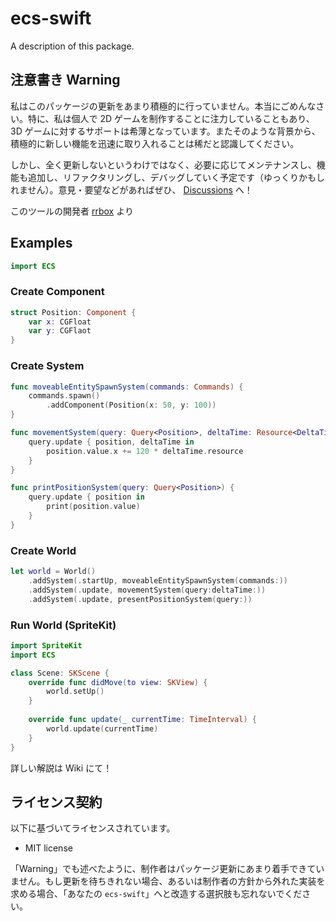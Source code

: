 # ecs-swift

A description of this package.

## 注意書き Warning

私はこのパッケージの更新をあまり積極的に行っていません。本当にごめんなさい。特に、私は個人で 2D ゲームを制作することに注力していることもあり、3D ゲームに対するサポートは希薄となっています。またそのような背景から、積極的に新しい機能を迅速に取り入れることは稀だと認識してください。

しかし、全く更新しないというわけではなく、必要に応じてメンテナンスし、機能も追加し、リファクタリングし、デバッグしていく予定です（ゆっくりかもしれません）。意見・要望などがあればぜひ、 [Discussions](https://github.com/rrbox/ecs-swift/discussions) へ！

このツールの開発者 [rrbox](https://github.com/rrbox) より

## Examples

```swift
import ECS
```

### Create Component

```swift
struct Position: Component {
    var x: CGFloat
    var y: CGFlaot
}
```

### Create System

```swift
func moveableEntitySpawnSystem(commands: Commands) {
    commands.spawn()
        .addComponent(Position(x: 50, y: 100))
}

func movementSystem(query: Query<Position>, deltaTime: Resource<DeltaTime>) {
    query.update { position, deltaTime in
        position.value.x += 120 * deltaTime.resource
    }
}

func printPositionSystem(query: Query<Position>) {
    query.update { position in
        print(position.value)
    }
}

```

### Create World

```swift
let world = World()
    .addSystem(.startUp, moveableEntitySpawnSystem(commands:))
    .addSystem(.update, movementSystem(query:deltaTime:))
    .addSystem(.update, presentPositionSystem(query:))
```

### Run World (SpriteKit)

```swift
import SpriteKit
import ECS

class Scene: SKScene {
    override func didMove(to view: SKView) {
        world.setUp()
    }
    
    override func update(_ currentTime: TimeInterval) {
        world.update(currentTime)
    }
}
```

詳しい解説は Wiki にて！

## ライセンス契約

以下に基づいてライセンスされています。

- MIT license

「Warning」でも述べたように、制作者はパッケージ更新にあまり着手できていません。もし更新を待ちきれない場合、あるいは制作者の方針から外れた実装を求める場合、「あなたの `ecs-swift`」へと改造する選択肢も忘れないでください。
